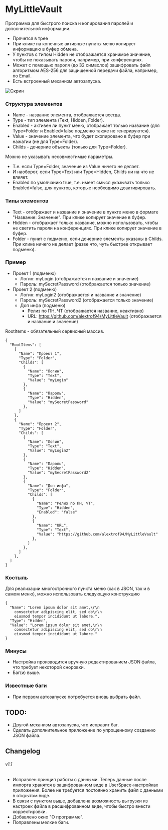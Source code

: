 # MyLittleVault
Программа для быстрого поиска и копирования паролей и дополнительной информации.
- Прячется в трее
- При клике на конечные активные пункты меню копирует информацию в буфер обмена.
- У пунктов с типом Hidden не отображается хранимое значение, чтобы не показывать пароли, например, при конференциях.
- Может с помощью пароля (до 32 символов) зашифровать файл алгоритмом AES-256 для защищенной передачи файла, например, по Email.
- Есть встроенный механизм автозапуска.

![Скрин](https://i.imgur.com/Qb7Kfvh.png)

### Структура элементов
- Name - название элемента, отображается всегда.
- Type - тип элемента (Text, Hidden, Folder).
- Enabled - активен ли пункт меню, отображает только название (для Type=Folder и Enabled=false подменю также не генерируются).
- Value - значение элемента, что будет скопировано в буфер при нажатии (не для Type=Folder).
- Childs - дочерние объекты (только для Type=Folder).

Можно не указывать несовместимые параметры. 
- Т.е. если Type=Folder, значение из Value ничего не делает. 
- И наоборот, если Type=Text или Type=Hidden, Childs ни на что не влияет.
- Enabled по умолчанию true, т.е. имеет смысл указывать только Enabled=false, для пунктов, которые необходимо деактивировать.


### Типы элементов
- Text - отображает и название и значение в пункте меню в формате "Название: Значение". При клике копирует значение в буфер.
- Hidden - отображает только название, можно использовать, чтобы не светить пароли на конференциях. При клике копирует значение в буфер.
- Folder - пункт с подменю, если дочерние элементы указаны в Childs. При клике ничего не делает (разве что, чуть быстрее открывает подменю).


### Пример
- Проект 1 (подменю)
  - Логин: myLogin (отображается и название и значение)
  - Пароль: mySecretPassword (отображается только значение)
- Проект 2 (подменю)
  - Логин: myLogin2 (отображается и название и значение)
  - Пароль: mySecretPassword2 (отображается только значение)
  - Доп инфа (подменю)
    - Релиз по ПН, ЧТ (отображается название, неактивно)
    - URL: https://github.com/alextrof94/MyLittleVault (отображается и название и значение)
    
RootItems - обязательный сервисный массив.
```
{
  "RootItems": [
    {
      "Name": "Проект 1",
      "Type": "Folder",
      "Childs": [
        {
          "Name": "Логин",
          "Type": "Text",
          "Value": "myLogin"
        },
        {
          "Name": "Пароль",
          "Type": "Hidden",
          "Value": "mySecretPassword"
        },
      ]
    },
    {
      "Name": "Проект 2",
      "Type": "Folder",
      "Childs": [
        {
          "Name": "Логин",
          "Type": "Text",
          "Value": "myLogin2"
        },
        {
          "Name": "Пароль",
          "Type": "Hidden",
          "Value": "mySecretPassword2"
        },
        {
          "Name": "Доп инфа",
          "Type": "Folder",
          "Childs": [
            {
              "Name": "Релиз по ПН, ЧТ",
              "Type": "Hidden",
              "Enabled": "false"
            },
            {
              "Name": "URL",
              "Type": "Text",
              "Value": "https://github.com/alextrof94/MyLittleVault"
            },
          ]
        },
      ]
    },
  ]
}
```

### Костыль
Для реализации многострочного пункта меню (как в JSON, так и в самом меню), можно использовать следующую конструкцию
```
{
  "Name": "Lorem ipsum dolor sit amet,\r\n
    consectetur adipiscing elit, sed do\r\n
    eiusmod tempor incididunt ut labore.",
  "Type": "Hidden",
  "Value": "Lorem ipsum dolor sit amet,\r\n
    consectetur adipiscing elit, sed do\r\n
    eiusmod tempor incididunt ut labore."
}
```

### Минусы
- Настройка производится вручную редактированием JSON файла, что требует некоторой сноровки.
- Баг(и) выше.

### Известные баги
- При первом автозапуске потребуется вновь выбрать файл. 


## TODO:
- Другой механизм автозапуска, что исправит баг.
- Сделать дополнительное приложение по упрощенному созданию JSON файла.

## Changelog
###### v1.1 
- Исправлен принцип работы с данными. Теперь данные после импорта хранятся в зашифрованном виде в UserSpace-настройках приложения. 
Более не требуется постоянно хранить файл с данными в открытом виде. 
- В связи с пунктом выше, добавлена возможность выгрузки из настроек файла в расшифрованном виде, чтобы быстро внести корректировки.
- Добавлено окно "О программе".
- Поправлены мелкие баги.


